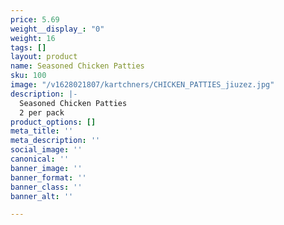 ```yaml
---
price: 5.69
weight__display_: "0"
weight: 16
tags: []
layout: product
name: Seasoned Chicken Patties
sku: 100
image: "/v1628021807/kartchners/CHICKEN_PATTIES_jiuzez.jpg"
description: |-
  Seasoned Chicken Patties
  2 per pack
product_options: []
meta_title: ''
meta_description: ''
social_image: ''
canonical: ''
banner_image: ''
banner_format: ''
banner_class: ''
banner_alt: ''

---
```

